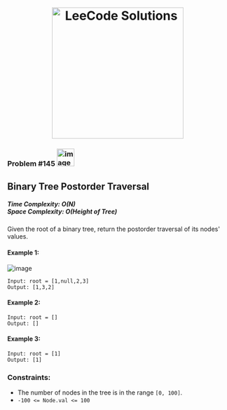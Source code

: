 <h1 align="center"><a href="https://www.linkedin.com/in/antriksh1305/"><img src="https://camo.githubusercontent.com/1eca2365da012b44816f2402011dc3ba78cefbe78228b22d60161a898d015b67/68747470733a2f2f6d69726f2e6d656469756d2e636f6d2f6d61782f313230302f312a4c75723972724a49547346526e7549595552596b53672e6a706567" alt="LeeCode Solutions" width="300"></a>
</h1>

<h3>Problem #145 <img width="40" alt="image" src="https://user-images.githubusercontent.com/100402656/215524434-d1db6ad6-5b3f-4bbe-b6cd-42dbf75cf387.png">
</h3>

## Binary Tree Postorder Traversal

<h5>Time Complexity: <b>O(N)</b> <br>Space Complexity: <b>O(Height of Tree)</b></h5>

Given the root of a binary tree, return the postorder traversal of its nodes' values.

#### Example 1:
![image](https://github.com/Antriksh1305/Antriksh-DSA/assets/100402656/32ca32d8-4a7c-43e3-9214-c3144f1cea06)
```
Input: root = [1,null,2,3]
Output: [1,3,2]
```

#### Example 2:
```
Input: root = []
Output: []
```

#### Example 3:
```
Input: root = [1]
Output: [1]
```

### Constraints:
- The number of nodes in the tree is in the range `[0, 100]`.
- `-100 <= Node.val <= 100`
